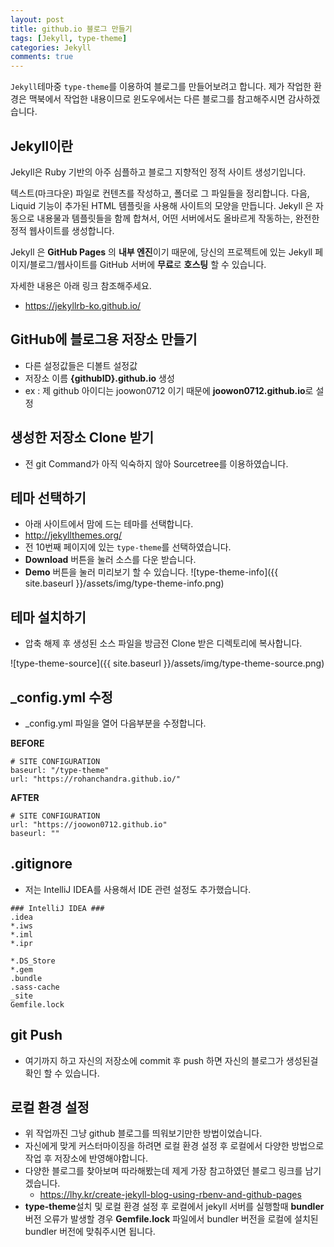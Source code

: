 ```yaml
---
layout: post
title: github.io 블로그 만들기
tags: [Jekyll, type-theme]
categories: Jekyll
comments: true
---
```


<code class="highlight">Jekyll</code>테마중 <code class="highlight">type-theme</code>를 이용하여 블로그를 만들어보려고 합니다.
제가 작업한 환경은 맥북에서 작업한 내용이므로 윈도우에서는 다른 블로그를 참고해주시면 감사하겠습니다.

## Jekyll이란

Jekyll은 Ruby 기반의 아주 심플하고 블로그 지향적인 정적 사이트 생성기입니다.

텍스트(마크다운) 파일로 컨텐츠를 작성하고, 폴더로 그 파일들을 정리합니다. 다음, Liquid 기능이 추가된 HTML 템플릿을 사용해 사이트의 모양을 만듭니다. Jekyll 은 자동으로 내용물과 템플릿들을 함께 합쳐서, 어떤 서버에서도 올바르게 작동하는, 완전한 정적 웹사이트를 생성합니다.

Jekyll 은 **GitHub Pages** 의 **내부 엔진**이기 때문에, 당신의 프로젝트에 있는 Jekyll 페이지/블로그/웹사이트를 GitHub 서버에 **무료**로 **호스팅** 할 수 있습니다.

자세한 내용은 아래 링크 참조해주세요.
- <https://jekyllrb-ko.github.io/>

## GitHub에 블로그용 저장소 만들기
- 다른 설정값들은 디볼트 설정값
- 저장소 이름 **{githubID}.github.io** 생성
- ex : 제 github 아이디는 joowon0712 이기 때문에 **joowon0712.github.io**로 설정

## 생성한 저장소 Clone 받기
- 전 git Command가 아직 익숙하지 않아 Sourcetree를 이용하였습니다.

## 테마 선택하기
- 아래 사이트에서 맘에 드는 테마를 선택합니다.
- <http://jekyllthemes.org/>
- 전 10번째 페이지에 있는 <code class="highlight">type-theme</code>를 선택하였습니다.
- **Download** 버튼을 눌러 소스를 다운 받습니다.
- **Demo** 버튼을 눌러 미리보기 할 수 있습니다.
![type-theme-info]({{ site.baseurl }}/assets/img/type-theme-info.png)

## 테마 설치하기
- 압축 해제 후 생성된 소스 파일을 방금전 Clone 받은 디렉토리에 복사합니다.
 
![type-theme-source]({{ site.baseurl }}/assets/img/type-theme-source.png)

## _config.yml 수정
- _config.yml 파일을 열어 다음부분을 수정합니다.

**BEFORE**
~~~
# SITE CONFIGURATION
baseurl: "/type-theme"
url: "https://rohanchandra.github.io/"
~~~

**AFTER**
~~~
# SITE CONFIGURATION
url: "https://joowon0712.github.io"
baseurl: ""
~~~

## .gitignore
- 저는 IntelliJ IDEA를 사용해서 IDE 관련 설정도 추가했습니다.

~~~
### IntelliJ IDEA ###
.idea
*.iws
*.iml
*.ipr

*.DS_Store
*.gem
.bundle
.sass-cache
_site
Gemfile.lock
~~~

## git Push
- 여기까지 하고 자신의 저장소에 commit 후 push 하면 자신의 블로그가 생성된걸 확인 할 수 있습니다.

## 로컬 환경 설정
- 위 작업까진 그냥 github 블로그를 띄워보기만한 방법이었습니다.
- 자신에게 맞게 커스터마이징을 하려면 로컬 환경 설정 후 로컬에서 다양한 방법으로 작업 후 저장소에 반영해야합니다.
- 다양한 블로그를 찾아보며 따라해봤는데 제게 가장 참고하였던 블로그 링크를 남기겠습니다.
    - <https://lhy.kr/create-jekyll-blog-using-rbenv-and-github-pages>
- **type-theme**설치 및 로컬 환경 설정 후 로컬에서 jekyll 서버를 실행할때 **bundler** 버전 오류가 발생할 경우 **Gemfile.lock** 파일에서 bundler 버전을 로컬에 설치된 bundler 버전에 맞춰주시면 됩니다. 